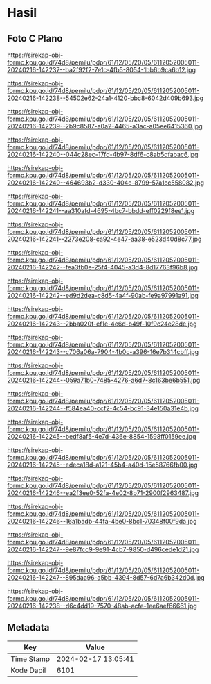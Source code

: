 # Hasil

## Foto C Plano

https://sirekap-obj-formc.kpu.go.id/74d8/pemilu/pdpr/61/12/05/20/05/6112052005011-20240216-142237--ba2f92f2-7e1c-4fb5-8054-1bb6b9ca6b12.jpg

https://sirekap-obj-formc.kpu.go.id/74d8/pemilu/pdpr/61/12/05/20/05/6112052005011-20240216-142238--54502e62-24a1-4120-bbc8-6042d409b693.jpg

https://sirekap-obj-formc.kpu.go.id/74d8/pemilu/pdpr/61/12/05/20/05/6112052005011-20240216-142239--2b9c8587-a0a2-4465-a3ac-a05ee6415360.jpg

https://sirekap-obj-formc.kpu.go.id/74d8/pemilu/pdpr/61/12/05/20/05/6112052005011-20240216-142240--044c28ec-17fd-4b97-8df6-c8ab5dfabac6.jpg

https://sirekap-obj-formc.kpu.go.id/74d8/pemilu/pdpr/61/12/05/20/05/6112052005011-20240216-142240--464693b2-d330-404e-8799-57a1cc558082.jpg

https://sirekap-obj-formc.kpu.go.id/74d8/pemilu/pdpr/61/12/05/20/05/6112052005011-20240216-142241--aa310afd-4695-4bc7-bbdd-eff0229f8ee1.jpg

https://sirekap-obj-formc.kpu.go.id/74d8/pemilu/pdpr/61/12/05/20/05/6112052005011-20240216-142241--2273e208-ca92-4e47-aa38-e523d40d8c77.jpg

https://sirekap-obj-formc.kpu.go.id/74d8/pemilu/pdpr/61/12/05/20/05/6112052005011-20240216-142242--fea3fb0e-25f4-4045-a3d4-8d17763f96b8.jpg

https://sirekap-obj-formc.kpu.go.id/74d8/pemilu/pdpr/61/12/05/20/05/6112052005011-20240216-142242--ed9d2dea-c8d5-4a4f-90ab-fe9a97991a91.jpg

https://sirekap-obj-formc.kpu.go.id/74d8/pemilu/pdpr/61/12/05/20/05/6112052005011-20240216-142243--2bba020f-ef1e-4e6d-b49f-10f9c24e28de.jpg

https://sirekap-obj-formc.kpu.go.id/74d8/pemilu/pdpr/61/12/05/20/05/6112052005011-20240216-142243--c706a06a-7904-4b0c-a396-16e7b314cbff.jpg

https://sirekap-obj-formc.kpu.go.id/74d8/pemilu/pdpr/61/12/05/20/05/6112052005011-20240216-142244--059a71b0-7485-4276-a6d7-8c163be6b551.jpg

https://sirekap-obj-formc.kpu.go.id/74d8/pemilu/pdpr/61/12/05/20/05/6112052005011-20240216-142244--f584ea40-ccf2-4c54-bc91-34e150a31e4b.jpg

https://sirekap-obj-formc.kpu.go.id/74d8/pemilu/pdpr/61/12/05/20/05/6112052005011-20240216-142245--bedf8af5-4e7d-436e-8854-1598ff0159ee.jpg

https://sirekap-obj-formc.kpu.go.id/74d8/pemilu/pdpr/61/12/05/20/05/6112052005011-20240216-142245--edeca18d-a121-45b4-a40d-15e58766fb00.jpg

https://sirekap-obj-formc.kpu.go.id/74d8/pemilu/pdpr/61/12/05/20/05/6112052005011-20240216-142246--ea2f3ee0-52fa-4e02-8b71-2900f2963487.jpg

https://sirekap-obj-formc.kpu.go.id/74d8/pemilu/pdpr/61/12/05/20/05/6112052005011-20240216-142246--16a1badb-44fa-4be0-8bc1-70348f00f9da.jpg

https://sirekap-obj-formc.kpu.go.id/74d8/pemilu/pdpr/61/12/05/20/05/6112052005011-20240216-142247--9e87fcc9-9e91-4cb7-9850-d496cede1d21.jpg

https://sirekap-obj-formc.kpu.go.id/74d8/pemilu/pdpr/61/12/05/20/05/6112052005011-20240216-142247--895daa96-a5bb-4394-8d57-6d7a6b342d0d.jpg

https://sirekap-obj-formc.kpu.go.id/74d8/pemilu/pdpr/61/12/05/20/05/6112052005011-20240216-142238--d6c4dd19-7570-48ab-acfe-1ee6aef66661.jpg


## Metadata

| Key        | Value               |
| ---------- | ------------------- |
| Time Stamp | 2024-02-17 13:05:41 |
| Kode Dapil | 6101                |



